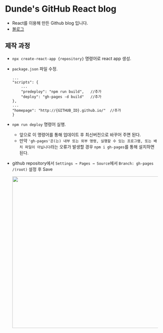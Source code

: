 # Dunde's GitHub React blog
- React를 이용해 만든 Github blog 입니다.
- [블로그](https://dunde1.github.io/)

## 제작 과정
- `npx create-react-app {repository}` 명령어로 react app 생성.
- `package.json` 파일 수정.

    ```
    ...
    "scripts": {
        ...
        "predeploy": "npm run build",   //추가
        "deploy": "gh-pages -d build"   //추가
    },
    ...
    "homepage": "http://{GITHUB_ID}.github.io/"  //추가
    }
    ```

- `npm run deploy` 명령어 실행.
    - 앞으로 이 명령어를 통해 업데이트 후 최신버전으로 바꾸어 주면 된다.
    - 만약 `'gh-pages'은(는) 내부 또는 외부 명령, 실행할 수 있는 프로그램, 또는 배치 파일이 아닙니다`라는 오류가 발생할 경우 `npm i gh-pages`를 통해 설치하면 된다.
- github repository에서 `Settings → Pages → Source`에서 `Branch: gh-pages` `/(root)` 설정 후 Save

    <img src="https://user-images.githubusercontent.com/75592009/137745752-74d069ab-2f83-4bde-b4b9-86be85c09b06.PNG" width="500px" height="500px">
